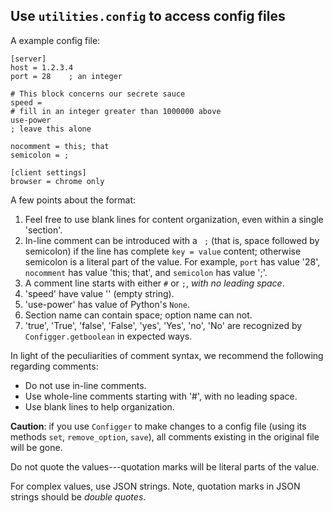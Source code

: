 
## Use `utilities.config` to access config files

A example config file:

```
[server]
host = 1.2.3.4
port = 28    ; an integer

# This block concerns our secrete sauce
speed =
# fill in an integer greater than 1000000 above
use-power
; leave this alone

nocomment = this; that
semicolon = ;

[client settings]
browser = chrome only
```

A few points about the format:

1. Feel free to use blank lines for content organization, even within a single 'section'.
2. In-line comment can be introduced with a ` ;` (that is, space followed by semicolon) if the line has complete `key = value` content; otherwise semicolon is a literal part of the value. For example, `port` has value '28', `nocomment` has value 'this; that', and `semicolon` has value ';'.
3. A comment line starts with either `#` or `;`, *with no leading space*.
4. 'speed' have value '' (empty string).
5. 'use-power' has value of Python's `None`.
6. Section name can contain space; option name can not.
7. 'true', 'True', 'false', 'False', 'yes', 'Yes', 'no', 'No' are recognized by `Configger.getboolean` in expected ways.

In light of the peculiarities of comment syntax, we recommend the following regarding comments:

- Do not use in-line comments.
- Use whole-line comments starting with '#', with no leading space.
- Use blank lines to help organization.

**Caution**: if you use `Configger` to make changes to a config file (using its methods `set`, `remove_option`, `save`), all comments existing in the original file will be gone.

Do not quote the values---quotation marks will be literal parts of the value.

For complex values, use JSON strings. Note, quotation marks in JSON strings should be *double quotes*.

